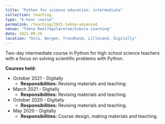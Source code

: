 ```yaml
---
title: "Python for science education: intermediate"
collection: teaching
type: "6-hour course"
permalink: /teaching/2021-tekna-advanced
venue: "Tekna Realfagslærerne/Simula Learning"
date: 2021-09-26
location: "Oslo, Bergen, Trondheim, Lillesand, Digitally"
---
```


Two-day intermediate course in Python for high school science teachers with a focus on solving scientific problems with Python.

**Courses held:**

 - October 2021 - Digitally
   - **Responsibilities:** Revising materials and teaching.
 - March 2021 - Digitally
   - **Responsibilities:** Revising materials and teaching.
 - October 2020 - Digitally
   - **Responsibilities:** Revising materials and teaching.
 - May 2020 - Digitally
   - **Responsibilities:** Course design, making materials and teaching.

